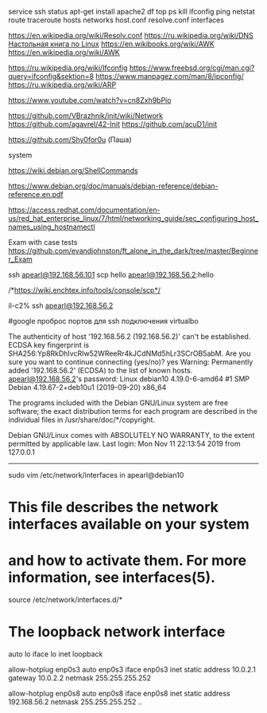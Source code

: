 service ssh status
apt-get install apache2
df
top
ps
kill
ifconfig
ping
netstat
route
traceroute
hosts
networks
host.conf
resolve.conf
interfaces

https://en.wikipedia.org/wiki/Resolv.conf
https://ru.wikipedia.org/wiki/DNS
[Настольная книга по Linux](https://ru.wikibooks.org/wiki/%D0%9D%D0%B0%D1%81%D1%82%D0%BE%D0%BB%D1%8C%D0%BD%D0%B0%D1%8F_%D0%BA%D0%BD%D0%B8%D0%B3%D0%B0_%D0%BF%D0%BE_Linux)
https://en.wikibooks.org/wiki/AWK
https://en.wikipedia.org/wiki/AWK


https://ru.wikipedia.org/wiki/Ifconfig
https://www.freebsd.org/cgi/man.cgi?query=ifconfig&sektion=8
https://www.manpagez.com/man/8/ipconfig/
https://ru.wikipedia.org/wiki/ARP

https://www.youtube.com/watch?v=cn8Zxh9bPio

https://github.com/VBrazhnik/init/wiki/Network
https://github.com/agavrel/42-Init
https://github.com/acuD1/init

https://github.com/Shy0for0u (Паша)

system

https://wiki.debian.org/ShellCommands

https://www.debian.org/doc/manuals/debian-reference/debian-reference.en.pdf

https://access.redhat.com/documentation/en-us/red_hat_enterprise_linux/7/html/networking_guide/sec_configuring_host_names_using_hostnamectl

Exam with case tests
https://github.com/evandjohnston/ft_alone_in_the_dark/tree/master/Beginner_Exam


ssh apearl@192.168.56.101
scp hello apearl@192.168.56.2:hello

/*https://wiki.enchtex.info/tools/console/scp*/

il-c2% ssh apearl@192.168.56.2

#google проброс портов для ssh подключения virtualbo

The authenticity of host '192.168.56.2 (192.168.56.2)' can't be established.
ECDSA key fingerprint is SHA256:Yp8RkDhIvcRIw52WReeRr4kJCdNMd5hLr3SCrOB5abM.
Are you sure you want to continue connecting (yes/no)? yes
Warning: Permanently added '192.168.56.2' (ECDSA) to the list of known hosts.
apearl@192.168.56.2's password:
Linux debian10 4.19.0-6-amd64 #1 SMP Debian 4.19.67-2+deb10u1 (2019-09-20) x86_64

The programs included with the Debian GNU/Linux system are free software;
the exact distribution terms for each program are described in the
individual files in /usr/share/doc/*/copyright.

Debian GNU/Linux comes with ABSOLUTELY NO WARRANTY, to the extent
permitted by applicable law.
Last login: Mon Nov 11 22:13:54 2019 from 127.0.0.1


*****************************************
sudo vim /etc/network/interfaces in apearl@debian10
# This file describes the network interfaces available on your system
# and how to activate them. For more information, see interfaces(5).

source /etc/network/interfaces.d/*

# The loopback network interface
auto lo
iface lo inet loopback

allow-hotplug enp0s3
auto enp0s3
iface enp0s3 inet static
address 10.0.2.1
gateway 10.0.2.2
netmask 255.255.255.252

allow-hotplug enp0s8
auto enp0s8
iface enp0s8 inet static
address 192.168.56.2
netmask 255.255.255.252
..
